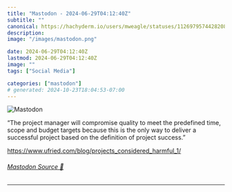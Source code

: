 ```yaml
---
title: "Mastodon - 2024-06-29T04:12:40Z"
subtitle: ""
canonical: https://hachyderm.io/users/mweagle/statuses/112697957442820826
description:
image: "/images/mastodon.png"

date: 2024-06-29T04:12:40Z
lastmod: 2024-06-29T04:12:40Z
image: ""
tags: ["Social Media"]

categories: ["mastodon"]
# generated: 2024-10-23T18:04:53-07:00
---
```

![Mastodon](/images/mastodon.png)

<p>“The project manager will compromise quality to meet the predefined time, scope and budget targets because this is the only way to deliver a successful project based on the definition of project success.”</p><p><a href="https://www.ufried.com/blog/projects_considered_harmful_1/" target="_blank" rel="nofollow noopener noreferrer" translate="no"><span class="invisible">https://www.</span><span class="ellipsis">ufried.com/blog/projects_consi</span><span class="invisible">dered_harmful_1/</span></a></p>


###### [Mastodon Source 🐘](https://hachyderm.io/@mweagle/112697957442820826)

___
